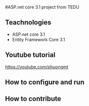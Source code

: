 #ASP.net core 3.1 project from TEDU
## Teachnologies
 - ASP.net core 3.1
 - Entity Framework Core 3.1
## Youtube tutorial
https://youtube.com/phuongmt
## How to configure and run
## How to contribute

